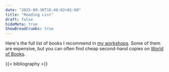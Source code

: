 ```yaml
---
date: "2025-09-30T16:40:02+01:00"
title: "Reading List"
draft: false
hideMeta: true
ShowBreadCrumbs: true
---
```


Here's the full list of books I recommend in [my workshops](../../). Some of them are expensive, but you can often find cheap second-hand copies on [World of Books](https://wob.com).

{{< bibliography >}}